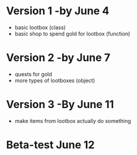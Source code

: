 # Version 1 -by June 4
- basic lootbox (class)
- basic shop to spend gold for lootbox (function)

# Version 2 -by June 7
- quests for gold
- more types of lootboxes (object)

# Version 3 -By June 11
- make items from lootbox actually do something

# Beta-test June 12